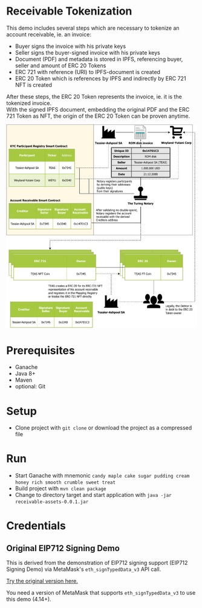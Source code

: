 # Receivable Tokenization

This demo includes several steps which are necessary to tokenize an account receivable, ie. an invoice:
 * Buyer signs the invoice with his private keys
 * Seller signs the buyer-signed invoice with his private keys 
 * Document (PDF) and metadata is stored in IPFS, referencing buyer, seller and amount of ERC 20 Tokens
 * ERC 721 with reference (URI) to IPFS-document is created
 * ERC 20 Token which is references by IPFS and indirectly by ERC 721 NFT is created
 
After these steps, the ERC 20 Token represents the invoice, ie. it is the tokenized invoice.  
With the signed IPFS document, embedding the original PDF and the ERC 721 Token as NFT, the origin of the ERC 20 Token can be proven anytime.

![Integration overview](docs/img/overview.png)

# Prerequisites

* Ganache
* Java 8+
* Maven
* optional: Git

# Setup

* Clone project with `git clone` or download the project as a compressed file

# Run

* Start Ganache with mnemonic `candy maple cake sugar pudding cream honey rich smooth crumble sweet treat`
* Build project with `mvn clean package`
* Change to directory target and start application with `java -jar receivable-assets-0.0.1.jar`

# Credentials

## Original EIP712 Signing Demo

This is derived from the demonstration of EIP712 signing support (EIP712 Signing Demo) via MetaMask's `eth_signTypedData_v3` API call.

[Try the original version here.](https://weijiekoh.github.io/eip712-signing-demo/index.html)

You need a version of MetaMask that supports `eth_signTypedData_v3` to use this demo (4.14+).